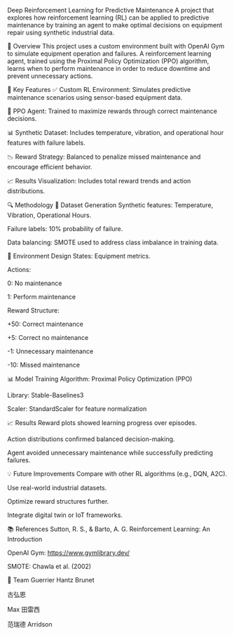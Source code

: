 Deep Reinforcement Learning for Predictive Maintenance
A project that explores how reinforcement learning (RL) can be applied to predictive maintenance by training an agent to make optimal decisions on equipment repair using synthetic industrial data.

📌 Overview
This project uses a custom environment built with OpenAI Gym to simulate equipment operation and failures. A reinforcement learning agent, trained using the Proximal Policy Optimization (PPO) algorithm, learns when to perform maintenance in order to reduce downtime and prevent unnecessary actions.

🚀 Key Features
✅ Custom RL Environment: Simulates predictive maintenance scenarios using sensor-based equipment data.

🧠 PPO Agent: Trained to maximize rewards through correct maintenance decisions.

📊 Synthetic Dataset: Includes temperature, vibration, and operational hour features with failure labels.

📉 Reward Strategy: Balanced to penalize missed maintenance and encourage efficient behavior.

📈 Results Visualization: Includes total reward trends and action distributions.

🔍 Methodology
🧾 Dataset Generation
Synthetic features: Temperature, Vibration, Operational Hours.

Failure labels: 10% probability of failure.

Data balancing: SMOTE used to address class imbalance in training data.

🧠 Environment Design
States: Equipment metrics.

Actions:

0: No maintenance

1: Perform maintenance

Reward Structure:

+50: Correct maintenance

+5: Correct no maintenance

-1: Unnecessary maintenance

-10: Missed maintenance

📊 Model Training
Algorithm: Proximal Policy Optimization (PPO)

Library: Stable-Baselines3

Scaler: StandardScaler for feature normalization

📈 Results
Reward plots showed learning progress over episodes.

Action distributions confirmed balanced decision-making.

Agent avoided unnecessary maintenance while successfully predicting failures.

💡 Future Improvements
Compare with other RL algorithms (e.g., DQN, A2C).

Use real-world industrial datasets.

Optimize reward structures further.

Integrate digital twin or IoT frameworks.

📚 References
Sutton, R. S., & Barto, A. G. Reinforcement Learning: An Introduction

OpenAI Gym: https://www.gymlibrary.dev/

SMOTE: Chawla et al. (2002)

👥 Team
Guerrier Hantz Brunet

古弘恩

Max 田雷西

范瑞德 Arridson

